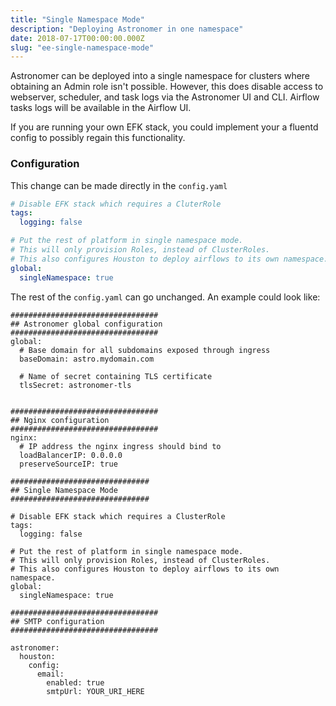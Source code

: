```yaml
---
title: "Single Namespace Mode"
description: "Deploying Astronomer in one namespace"
date: 2018-07-17T00:00:00.000Z
slug: "ee-single-namespace-mode"
---
```


Astronomer can be deployed into a single namespace for clusters where obtaining an Admin role isn't possible. However, this does disable access to webserver, scheduler, and task logs via the Astronomer UI and CLI. Airflow tasks logs will be available in the Airflow UI.

If you are running your own EFK stack, you could implement your a fluentd config to possibly regain this functionality.

### Configuration

This change can be made directly in the `config.yaml`

```yaml
# Disable EFK stack which requires a CluterRole
tags:
  logging: false

# Put the rest of platform in single namespace mode.
# This will only provision Roles, instead of ClusterRoles.
# This also configures Houston to deploy airflows to its own namespace.
global:
  singleNamespace: true
```

The rest of the `config.yaml` can go unchanged. An example could look like:


```
#################################
## Astronomer global configuration
#################################
global:
  # Base domain for all subdomains exposed through ingress
  baseDomain: astro.mydomain.com

  # Name of secret containing TLS certificate
  tlsSecret: astronomer-tls


#################################
## Nginx configuration
#################################
nginx:
  # IP address the nginx ingress should bind to
  loadBalancerIP: 0.0.0.0
  preserveSourceIP: true

###############################
## Single Namespace Mode
###############################

# Disable EFK stack which requires a ClusterRole
tags:
  logging: false

# Put the rest of platform in single namespace mode.
# This will only provision Roles, instead of ClusterRoles.
# This also configures Houston to deploy airflows to its own namespace.
global:
  singleNamespace: true

#################################
## SMTP configuration
#################################  

astronomer:
  houston:
    config:
      email:
        enabled: true
        smtpUrl: YOUR_URI_HERE
```
